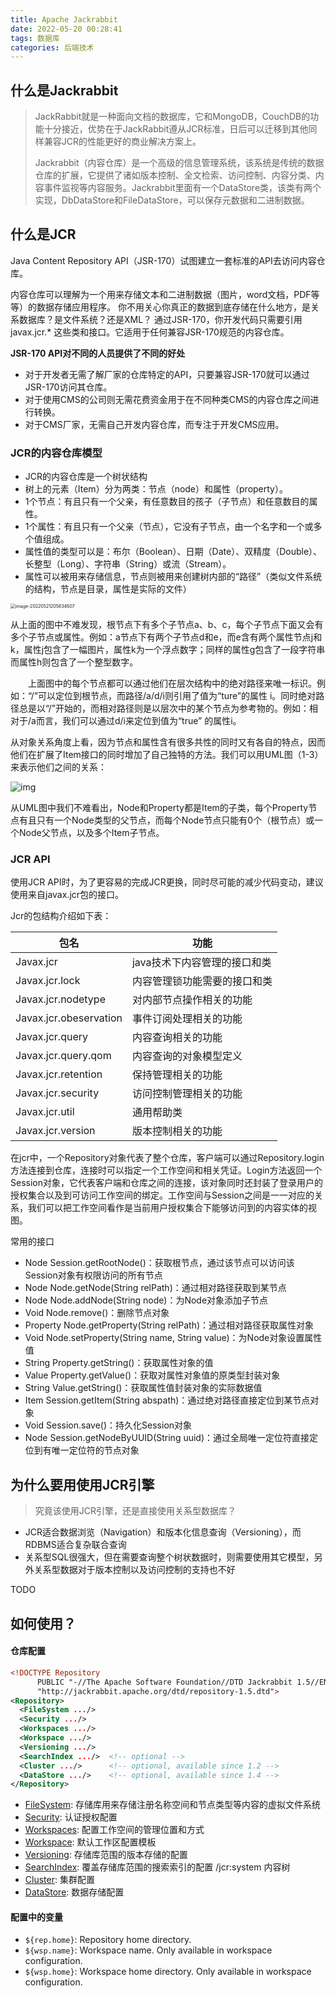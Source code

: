 ```yaml
---
title: Apache Jackrabbit
date: 2022-05-20 00:28:41
tags: 数据库
categories: 后端技术
---
```


## 什么是Jackrabbit

> JackRabbit就是一种面向文档的数据库，它和MongoDB，CouchDB的功能十分接近，优势在于JackRabbit遵从JCR标准，日后可以迁移到其他同样兼容JCR的性能更好的商业解决方案上。
>
> Jackrabbit（内容仓库）是一个高级的信息管理系统，该系统是传统的数据仓库的扩展，它提供了诸如版本控制、全文检索、访问控制、内容分类、内容事件监视等内容服务。Jackrabbit里面有一个DataStore类，该类有两个实现，DbDataStore和FileDataStore，可以保存元数据和二进制数据。



<!--more-->



## 什么是JCR

Java Content Repository API（JSR-170）试图建立一套标准的API去访问内容仓库。

内容仓库可以理解为一个用来存储文本和二进制数据（图片，word文档，PDF等等）的数据存储应用程序。
你不用关心你真正的数据到底存储在什么地方，是关系数据库？是文件系统？还是XML？
通过JSR-170，你开发代码只需要引用 javax.jcr.* 这些类和接口。它适用于任何兼容JSR-170规范的内容仓库。

**JSR-170 API对不同的人员提供了不同的好处**

- 对于开发者无需了解厂家的仓库特定的API，只要兼容JSR-170就可以通过JSR-170访问其仓库。
- 对于使用CMS的公司则无需花费资金用于在不同种类CMS的内容仓库之间进行转换。
- 对于CMS厂家，无需自己开发内容仓库，而专注于开发CMS应用。



### JCR的内容仓库模型

- JCR的内容仓库是一个树状结构
- 树上的元素（Item）分为两类：节点（node）和属性（property）。
- 1个节点：有且只有一个父亲，有任意数目的孩子（子节点）和任意数目的属性。
- 1个属性：有且只有一个父亲（节点），它没有子节点，由一个名字和一个或多个值组成。
- 属性值的类型可以是：布尔（Boolean）、日期（Date）、双精度（Double）、长整型（Long）、字符串（String）或流（Stream）。
- 属性可以被用来存储信息，节点则被用来创建树内部的“路径”（类似文件系统的结构，节点是目录，属性是实际的文件）

<img src="http://img.boomclap.cn/uPic/202205/1653137914772zC6aqK.png" alt="image-20220521205834607" style="zoom:50%;" />

​		从上面的图中不难发现，根节点下有多个子节点a、b、c，每个子节点下面又会有多个子节点或属性。例如：a节点下有两个子节点d和e，而e含有两个属性节点j和k，属性j包含了一幅图片，属性k为一个浮点数字；同样的属性g包含了一段字符串而属性h则包含了一个整型数字。

　　上面图中的每个节点都可以通过他们在层次结构中的绝对路径来唯一标识。例如：“/”可以定位到根节点，而路径/a/d/i则引用了值为“ture”的属性 i。同时绝对路径总是以“/”开始的，而相对路径则是以层次中的某个节点为参考物的。例如：相对于/a而言，我们可以通过d/i来定位到值为“true” 的属性i。

从对象关系角度上看，因为节点和属性含有很多共性的同时又有各自的特点，因而他们在扩展了Item接口的同时增加了自己独特的方法。我们可以用UML图（1-3）来表示他们之间的关系：

![img](http://img.boomclap.cn/uPic/202205/1653137789714eLYcJV.jpg)

从UML图中我们不难看出，Node和Property都是Item的子类，每个Property节点有且只有一个Node类型的父节点，而每个Node节点只能有0个（根节点）或一个Node父节点，以及多个Item子节点。



### JCR API

使用JCR API时，为了更容易的完成JCR更换，同时尽可能的减少代码变动，建议使用来自javax.jcr包的接口。

Jcr的包结构介绍如下表：

| 包名                   | 功能                         |
| ---------------------- | ---------------------------- |
| Javax.jcr              | java技术下内容管理的接口和类 |
| Javax.jcr.lock         | 内容管理锁功能需要的接口和类 |
| Javax.jcr.nodetype     | 对内部节点操作相关的功能     |
| Javax.jcr.obeservation | 事件订阅处理相关的功能       |
| Javax.jcr.query        | 内容查询相关的功能           |
| Javax.jcr.query.qom    | 内容查询的对象模型定义       |
| Javax.jcr.retention    | 保持管理相关的功能           |
| Javax.jcr.security     | 访问控制管理相关的功能       |
| Javax.jcr.util         | 通用帮助类                   |
| Javax.jcr.version      | 版本控制相关的功能           |

在jcr中，一个Repository对象代表了整个仓库，客户端可以通过Repository.login方法连接到仓库，连接时可以指定一个工作空间和相关凭证。Login方法返回一个Session对象，它代表客户端和仓库之间的连接，该对象同时还封装了登录用户的授权集合以及到可访问工作空间的绑定。工作空间与Session之间是一一对应的关系，我们可以把工作空间看作是当前用户授权集合下能够访问到的内容实体的视图。



常用的接口

- Node Session.getRootNode()：获取根节点，通过该节点可以访问该Session对象有权限访问的所有节点
- Node Node.getNode(String relPath)：通过相对路径获取到某节点
- Node Node.addNode(String node)：为Node对象添加子节点
- Void Node.remove()：删除节点对象
- Property Node.getProperty(String relPath)：通过相对路径获取属性对象
- Void Node.setProperty(String name, String value)：为Node对象设置属性值
- String Property.getString()：获取属性对象的值
- Value Property.getValue()：获取对属性对象值的原类型封装对象
- String Value.getString()：获取属性值封装对象的实际数据值
- Item Session.getItem(String abspath)：通过绝对路径直接定位到某节点对象
- Void Session.save()：持久化Session对象
- Node Session.getNodeByUUID(String uuid)：通过全局唯一定位符直接定位到有唯一定位符的节点对象





## 为什么要用使用JCR引擎

> 究竟该使用JCR引擎，还是直接使用关系型数据库？



- JCR适合数据浏览（Navigation）和版本化信息查询（Versioning），而RDBMS适合复杂联合查询
- 关系型SQL很强大，但在需要查询整个树状数据时，则需要使用其它模型，另外关系型数据对于版本控制以及访问控制的支持也不好





TODO





## 如何使用？

#### 仓库配置

```xml
<!DOCTYPE Repository
	  PUBLIC "-//The Apache Software Foundation//DTD Jackrabbit 1.5//EN"
	  "http://jackrabbit.apache.org/dtd/repository-1.5.dtd">
<Repository>
  <FileSystem .../>
  <Security .../>
  <Workspaces .../>
  <Workspace .../>
  <Versioning .../>
  <SearchIndex .../>  <!-- optional -->
  <Cluster .../>	  <!-- optional, available since 1.2 -->
  <DataStore .../>	  <!-- optional, available since 1.4 -->
</Repository>
```

- [FileSystem](https://jackrabbit.apache.org/jcr/jackrabbit-configuration.html#file-system-configuration): 存储库用来存储注册名称空间和节点类型等内容的虚拟文件系统
- [Security](https://jackrabbit.apache.org/jcr/jackrabbit-configuration.html#security-configuration): 认证授权配置
- [Workspaces](https://jackrabbit.apache.org/jcr/jackrabbit-configuration.html#workspace-configuration): 配置工作空间的管理位置和方式
- [Workspace](https://jackrabbit.apache.org/jcr/jackrabbit-configuration.html#workspace-configuration): 默认工作区配置模板
- [Versioning](https://jackrabbit.apache.org/jcr/jackrabbit-configuration.html#versioning-configuration): 存储库范围的版本存储的配置
- [SearchIndex](https://jackrabbit.apache.org/jcr/jackrabbit-configuration.html#search-configuration): 覆盖存储库范围的搜索索引的配置 /jcr:system 内容树
- [Cluster](https://jackrabbit.apache.org/jcr/jackrabbit-configuration.html#cluster-configuration): 集群配置
- [DataStore](https://jackrabbit.apache.org/jcr/jackrabbit-configuration.html#data-store-configuration): 数据存储配置



#### 配置中的变量

- `${rep.home}`: Repository home directory.
- `${wsp.name}`: Workspace name. Only available in workspace configuration.
- `${wsp.home}`: Workspace home directory. Only available in workspace configuration.
